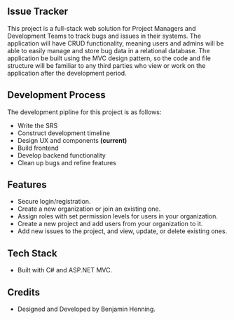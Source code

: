 ## Issue Tracker
This project is a full-stack web solution for Project Managers and Development Teams to track bugs and issues in their systems. The application will have CRUD functionality, meaning users and admins will be able to easily manage and store bug data in a relational database. The application be built using the MVC design pattern, so the code and file structure will be familiar to any third parties who view or work on the application after the development period.

## Development Process
The development pipline for this project is as follows:
- Write the SRS
- Construct development timeline
- Design UX and components **(current)**
- Build frontend
- Develop backend functionality
- Clean up bugs and refine features

## Features
- Secure login/registration.
- Create a new organization or join an existing one.
- Assign roles with set permission levels for users in your organization.
- Create a new project and add users from your organization to it.
- Add new issues to the project, and view, update, or delete existing ones.

## Tech Stack
- Built with C# and ASP.NET MVC.

## Credits
- Designed and Developed by Benjamin Henning.
